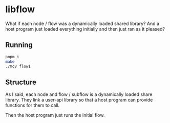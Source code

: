 # libflow

What if each node / flow was a dynamically loaded shared library? And a host program just loaded everything initially and then just ran as it pleased?

## Running
```sh
pnpm i
make
./mov flow1
```

## Structure
As I said, each node and flow / subflow is a dynamically loaded share library. They link a user-api library so that a host program can provide functions for them to call.

Then the host program just runs the initial flow.
